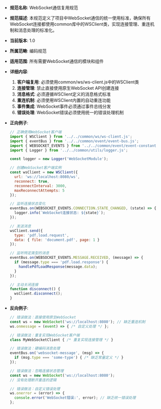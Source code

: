 <!-- WEBSOCKET-REUSE-001.md -->
- **规范名称**: WebSocket通信复用规范
- **规范描述**: 本规范定义了项目中WebSocket通信的统一使用标准，确保所有WebSocket连接都使用common库中的WSClient类，实现连接管理、重连机制和消息处理的标准化。
- **当前版本**: 1.0
- **所属范畴**: 编码规范
- **适用范围**: 所有需要WebSocket通信的模块和组件
- **详细内容**: 
  1. **客户端复用**: 必须使用common/ws/ws-client.js中的WSClient类
  2. **连接管理**: 禁止直接使用原生WebSocket API创建连接
  3. **消息格式**: 必须遵循WSClient定义的消息格式标准
  4. **重连机制**: 必须使用WSClient内置的自动重连功能
  5. **事件集成**: WebSocket事件必须通过事件总线分发
  6. **错误处理**: WebSocket错误必须使用统一的错误处理机制

- **正向例子**:
  ```javascript
  // 正确使用WebSocket客户端
  import { WSClient } from '../../common/ws/ws-client.js';
  import { eventBus } from '../../common/event/event-bus.js';
  import { WEBSOCKET_EVENTS } from '../../common/event/event-constants.js';
  import { Logger } from '../../common/utils/logger.js';
  
  const logger = new Logger('WebSocketModule');
  
  // 创建WebSocket客户端实例
  const wsClient = new WSClient({
    url: 'ws://localhost:8080/ws',
    reconnect: true,
    reconnectInterval: 3000,
    maxReconnectAttempts: 5
  });
  
  // 监听连接状态变化
  eventBus.on(WEBSOCKET_EVENTS.CONNECTION.STATE_CHANGED, (state) => {
    logger.info(`WebSocket连接状态: ${state}`);
  });
  
  // 发送消息
  wsClient.send({
    type: 'pdf.load.request',
    data: { file: 'document.pdf', page: 1 }
  });
  
  // 监听特定类型的消息
  eventBus.on(WEBSOCKET_EVENTS.MESSAGE.RECEIVED, (message) => {
    if (message.type === 'pdf.load.response') {
      handlePdfLoadResponse(message.data);
    }
  });
  
  // 主动关闭连接
  function disconnect() {
    wsClient.disconnect();
  }
  ```

- **反向例子**:
  ```javascript
  // 错误做法：直接使用原生WebSocket
  const ws = new WebSocket('ws://localhost:8080'); // 缺乏重连机制
  ws.onmessage = (event) => { /* 自定义处理 */ };
  
  // 错误做法：重复实现WebSocket客户端
  class MyWebSocketClient { /* 重复实现连接管理 */ }
  
  // 错误做法：硬编码消息处理
  eventBus.on('websocket-message', (msg) => {
    if (msg.type === 'some-type') { /* 缺乏常量定义 */ }
  });
  
  // 错误做法：忽略连接状态管理
  const ws = new WebSocket('ws://localhost:8080');
  // 没有处理断开重连的逻辑
  
  // 错误做法：自定义错误处理
  ws.onerror = (error) => {
    console.error('WebSocket错误:', error); // 缺乏统一错误处理
  };
  ```